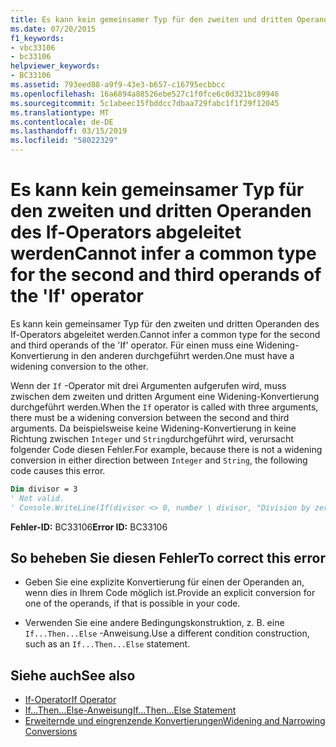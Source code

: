 ```yaml
---
title: Es kann kein gemeinsamer Typ für den zweiten und dritten Operanden des If-Operators abgeleitet werden
ms.date: 07/20/2015
f1_keywords:
- vbc33106
- bc33106
helpviewer_keywords:
- BC33106
ms.assetid: 793eed88-a9f9-43e3-b657-c16795ecbbcc
ms.openlocfilehash: 16a6894a88526ebe527c1f0fce6c0d321bc89946
ms.sourcegitcommit: 5c1abeec15fbddcc7dbaa729fabc1f1f29f12045
ms.translationtype: MT
ms.contentlocale: de-DE
ms.lasthandoff: 03/15/2019
ms.locfileid: "58022329"
---
```

# <a name="cannot-infer-a-common-type-for-the-second-and-third-operands-of-the-if-operator"></a><span data-ttu-id="529e1-102">Es kann kein gemeinsamer Typ für den zweiten und dritten Operanden des If-Operators abgeleitet werden</span><span class="sxs-lookup"><span data-stu-id="529e1-102">Cannot infer a common type for the second and third operands of the 'If' operator</span></span>
<span data-ttu-id="529e1-103">Es kann kein gemeinsamer Typ für den zweiten und dritten Operanden des If-Operators abgeleitet werden.</span><span class="sxs-lookup"><span data-stu-id="529e1-103">Cannot infer a common type for the second and third operands of the 'If' operator.</span></span> <span data-ttu-id="529e1-104">Für einen muss eine Widening-Konvertierung in den anderen durchgeführt werden.</span><span class="sxs-lookup"><span data-stu-id="529e1-104">One must have a widening conversion to the other.</span></span>  
  
 <span data-ttu-id="529e1-105">Wenn der `If` -Operator mit drei Argumenten aufgerufen wird, muss zwischen dem zweiten und dritten Argument eine Widening-Konvertierung durchgeführt werden.</span><span class="sxs-lookup"><span data-stu-id="529e1-105">When the `If` operator is called with three arguments, there must be a widening conversion between the second and third arguments.</span></span> <span data-ttu-id="529e1-106">Da beispielsweise keine Widening-Konvertierung in keine Richtung zwischen `Integer` und `String`durchgeführt wird, verursacht folgender Code diesen Fehler.</span><span class="sxs-lookup"><span data-stu-id="529e1-106">For example, because there is not a widening conversion in either direction between `Integer` and `String`, the following code causes this error.</span></span>  
  
```vb  
Dim divisor = 3  
' Not valid.  
' Console.WriteLine(If(divisor <> 0, number \ divisor, "Division by zero"))  
```  
  
 <span data-ttu-id="529e1-107">**Fehler-ID:** BC33106</span><span class="sxs-lookup"><span data-stu-id="529e1-107">**Error ID:** BC33106</span></span>  
  
## <a name="to-correct-this-error"></a><span data-ttu-id="529e1-108">So beheben Sie diesen Fehler</span><span class="sxs-lookup"><span data-stu-id="529e1-108">To correct this error</span></span>  
  
-   <span data-ttu-id="529e1-109">Geben Sie eine explizite Konvertierung für einen der Operanden an, wenn dies in Ihrem Code möglich ist.</span><span class="sxs-lookup"><span data-stu-id="529e1-109">Provide an explicit conversion for one of the operands, if that is possible in your code.</span></span>  
  
-   <span data-ttu-id="529e1-110">Verwenden Sie eine andere Bedingungskonstruktion, z. B. eine `If...Then...Else` -Anweisung.</span><span class="sxs-lookup"><span data-stu-id="529e1-110">Use a different condition construction, such as an `If...Then...Else` statement.</span></span>  
  
## <a name="see-also"></a><span data-ttu-id="529e1-111">Siehe auch</span><span class="sxs-lookup"><span data-stu-id="529e1-111">See also</span></span>

- [<span data-ttu-id="529e1-112">If-Operator</span><span class="sxs-lookup"><span data-stu-id="529e1-112">If Operator</span></span>](../../visual-basic/language-reference/operators/if-operator.md)
- [<span data-ttu-id="529e1-113">If...Then...Else-Anweisung</span><span class="sxs-lookup"><span data-stu-id="529e1-113">If...Then...Else Statement</span></span>](../../visual-basic/language-reference/statements/if-then-else-statement.md)
- [<span data-ttu-id="529e1-114">Erweiternde und eingrenzende Konvertierungen</span><span class="sxs-lookup"><span data-stu-id="529e1-114">Widening and Narrowing Conversions</span></span>](../../visual-basic/programming-guide/language-features/data-types/widening-and-narrowing-conversions.md)
